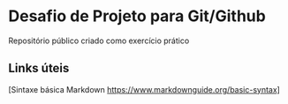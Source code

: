 # Desafio de Projeto para Git/Github

Repositório público criado como exercício prático


## Links úteis
[Sintaxe básica Markdown https://www.markdownguide.org/basic-syntax]
